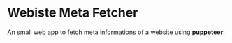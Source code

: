 # Webiste Meta Fetcher

An small web app to fetch meta informations of a website using **puppeteer**.
